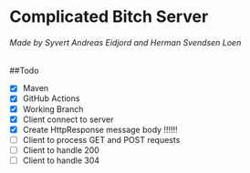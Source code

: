 # Complicated Bitch Server
###### Made by Syvert Andreas Eidjord and Herman Svendsen Loen

##Todo

* [x] Maven
* [x] GitHub Actions
* [x] Working Branch
* [x] Client connect to server
* [x] Create HttpResponse message body !!!!!!
* [ ] Client to process GET and POST requests
* [ ] Client to handle 200
* [ ] Client to handle 304
